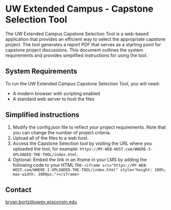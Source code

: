 # UW Extended Campus - Capstone Selection Tool
The UW Extended Campus Capstone Selection Tool is a web-based application that provides an efficient way to select the appropriate capstone project. The tool generates a report PDF that serves as a starting point for capstone project discussions. This document outlines the system requirements and provides simplified instructions for using the tool.

## System Requirements
To run the UW Extended Campus Capstone Selection Tool, you will need:
* A modern browser with scripting enabled
* A standard web server to host the files

## Simplified instructions
1. Modify the config.json file to reflect your project requirements. Note that you can change the number of project criteria.
2. Upload all of the files to a web host.
3. Access the Capstone Selection tool by visiting the URL where you uploaded the tool, for example:
`https://MY-WEB-HOST.com/WHERE-I-UPLOADED-THE-TOOL/index.html`.
4. Optional: Embed the link in an iframe in your LMS by adding the following code to your HTML file: `<iframe src="https://MY-WEB-HOST.com/WHERE-I-UPLOADED-THE-TOOL/index.html" style="height: 100%; max-width: 1000px;"></iframe>`


## Contact
bryan.bortz@uwex.wisconsin.edu
